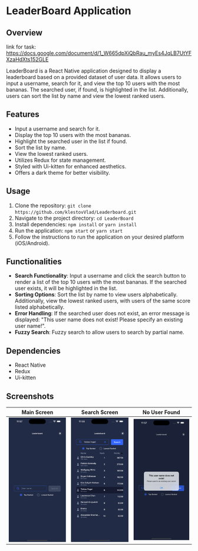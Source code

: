 # LeaderBoard Application

## Overview
link for task: https://docs.google.com/document/d/1_W665dpXiQbRau_myEs4JqLB7UtYFXzaHdXts152GLE

LeaderBoard is a React Native application designed to display a leaderboard based on a provided dataset of user data. It allows users to input a username, search for it, and view the top 10 users with the most bananas. The searched user, if found, is highlighted in the list. Additionally, users can sort the list by name and view the lowest ranked users.

## Features

- Input a username and search for it.
- Display the top 10 users with the most bananas.
- Highlight the searched user in the list if found.
- Sort the list by name.
- View the lowest ranked users.
- Utilizes Redux for state management.
- Styled with Ui-kitten for enhanced aesthetics.
- Offers a dark theme for better visibility.

## Usage

1. Clone the repository: `git clone https://github.com/klestovVlad/Leaderboard.git`
2. Navigate to the project directory: `cd LeaderBoard`
3. Install dependencies: `npm install` or `yarn install`
4. Run the application: `npm start` or `yarn start`
5. Follow the instructions to run the application on your desired platform (iOS/Android).

## Functionalities

- **Search Functionality**: Input a username and click the search button to render a list of the top 10 users with the most bananas. If the searched user exists, it will be highlighted in the list.
- **Sorting Options**: Sort the list by name to view users alphabetically. Additionally, view the lowest ranked users, with users of the same score listed alphabetically.
- **Error Handling**: If the searched user does not exist, an error message is displayed: "This user name does not exist! Please specify an existing user name!".
- **Fuzzy Search**: Fuzzy search to allow users to search by partial name.

## Dependencies

- React Native
- Redux
- Ui-kitten

## Screenshots

| Main Screen                                 | Search Screen                                 | No User Found                                    |
| ------------------------------------------- | --------------------------------------------- | ------------------------------------------------ |
| ![Main Screen](screenshots/main-screen.png) | ![Search Screen](screenshots/main-search.png) | ![No User Found](screenshots/no-users-state.png) |
